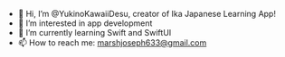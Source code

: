 - 👋 Hi, I’m @YukinoKawaiiDesu, creator of Ika Japanese Learning App!
- 👀 I’m interested in app development
- 🌱 I’m currently learning Swift and SwiftUI
- 📫 How to reach me: marshjoseph633@gmail.com

<!---
YukinoKawaiiDesu/YukinoKawaiiDesu is a ✨ special ✨ repository because its `README.md` (this file) appears on your GitHub profile.
You can click the Preview link to take a look at your changes.
--->
